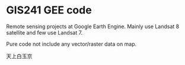 # GIS241 GEE code
Remote sensing projects at Google Earth Engine. Mainly use Landsat 8 satellite and few use Landsat 7.

Pure code not include any vector/raster data on map.

天上白玉京
